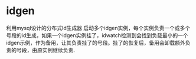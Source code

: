 # idgen
利用mysql设计的分布式Id生成器
启动多个idgen实例，每个实例负责一个或多个号段的id生成，如果一个idgen实例挂了，idwatch检测到会找到负载最小的一个idgen示例，作为备用，让其负责挂了的号段。挂了的恢复后，备用会卸载额外负责的号段，由原实例继续负责.
